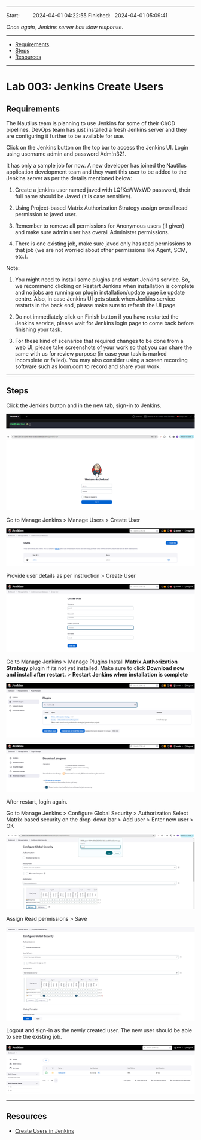 
------------------------------

Start: &nbsp;&nbsp;&nbsp;&nbsp;&nbsp;&nbsp;&nbsp;&nbsp;2024-04-01 04:22:55
Finished: &nbsp;&nbsp;2024-04-01 05:09:41

*Once again, Jenkins server has slow response.* 

------------------------------

- [Requirements](#requirements)
- [Steps](#steps)
- [Resources](#resources)

------------------------------

# Lab 003: Jenkins Create Users

## Requirements

The Nautilus team is planning to use Jenkins for some of their CI/CD pipelines. DevOps team has just installed a fresh Jenkins server and they are configuring it further to be available for use.

Click on the Jenkins button on the top bar to access the Jenkins UI. Login using username admin and password Adm!n321.

It has only a sample job for now. A new developer has joined the Nautilus application development team and they want this user to be added to the Jenkins server as per the details mentioned below:


1. Create a jenkins user named javed with LQfKeWWxWD password, their full name should be Javed (it is case sensitive).

2. Using Project-based Matrix Authorization Strategy assign overall read permission to javed user.

3. Remember to remove all permissions for Anonymous users (if given) and make sure admin user has overall Administer permissions.

4. There is one existing job, make sure javed only has read permissions to that job (we are not worried about other permissions like Agent, SCM, etc.).


Note:

1. You might need to install some plugins and restart Jenkins service. So, we recommend clicking on Restart Jenkins when installation is complete and no jobs are running on plugin installation/update page i.e update centre. Also, in case Jenkins UI gets stuck when Jenkins service restarts in the back end, please make sure to refresh the UI page.


2. Do not immediately click on Finish button if you have restarted the Jenkins service, please wait for Jenkins login page to come back before finishing your task.


3. For these kind of scenarios that required changes to be done from a web UI, please take screenshots of your work so that you can share the same with us for review purpose (in case your task is marked incomplete or failed). You may also consider using a screen recording software such as loom.com to record and share your work.

------------------------------

## Steps

Click the Jenkins button and in the new tab, sign-in to Jenkins.

![](../../Images/lab002-jenkins-jenkins-plugins.png)

![](../../Images/lab002-jenkins-new-tab-signin.png)

Go to Manage Jenkins > Manage Users > Create User 

![](../../Images/lab003-jenkins-create-usersss.png)

Provide user details as per instruction > Create User 

![](../../Images/lab003-jenkins-create-users-provide-user-details.png)

Go to Manage Jenkins > Manage Plugins 
Install **Matrix Authorization Strategy** plugin if its not yet installed.
Make sure to click **Download now and install after restart.** > **Restart Jenkins when installation is complete**

![](../../Images/lab003-jenkins-install-matrix-plugin.png)

![](../../Images/lab003-jenkins-restart-jenkins-after-installing-matrix-plugin.png)

After restart, login again. 

Go to Manage Jenkins > Configure Global Security > Authorization 
Select Matrix-based security on the drop-down bar > Add user > Enter new user > OK  

![](../../Images/lab003-jenkins-add-user-on-matrix-based.png)

Assign Read permissions > Save 

![](../../Images/lab003-assign-read-permission-then-save.png)

Logout and sign-in as the newly created user. The new user should be able to see the existing job.

![](../../Images/lab003-new-user-can-see-existing-job.png)


------------------------------

## Resources

- [Create Users in Jenkins](https://www.nbtechsupport.co.in/2021/07/create-users-in-jenkins.html)